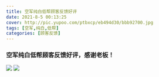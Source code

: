 ```yaml
---
title: 空军纯白低帮顾客反馈好评
date: 2021-8-5 00:13:25
cover: http://pic.yupoo.com/ptbxcp/eb494d30/bbb92700.jpg
tags: [空军,纯白,低帮]
categories: [顾客反馈]
---
```


###  空军纯白低帮顾客反馈好评，感谢老板！
![](http://pic.yupoo.com/ptbxcp/ba66f29d/9d350139.jpg)
![](http://pic.yupoo.com/ptbxcp/eb494d30/bbb92700.jpg)
